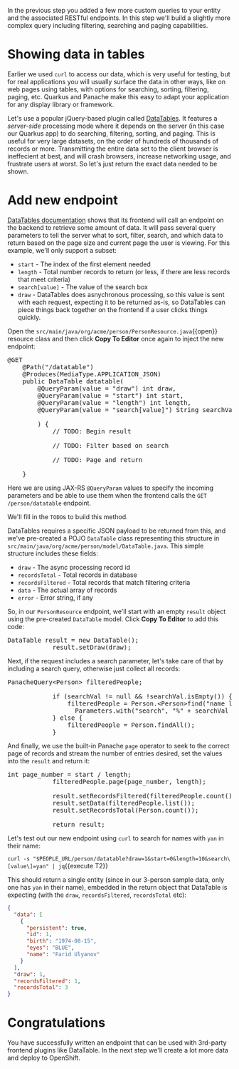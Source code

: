 In the previous step you added a few more custom queries to your entity and the associated RESTful endpoints. In this step we'll build a slightly more complex query including filtering, searching and paging capabilities.

# Showing data in tables

Earlier we used `curl` to access our data, which is very useful for testing, but for real applications you will usually surface the data in other ways, like on web pages using tables, with options for searching, sorting, filtering, paging, etc. Quarkus and Panache make this easy to adapt your application for any display library or framework.

Let's use a popular jQuery-based plugin called [DataTables](https://www.datatables.net/). It features a *server-side* processing mode where it depends on the server (in this case our Quarkus app) to do searching, filtering, sorting, and paging. This is useful for very large datasets, on the order of hundreds of thousands of records or more. Transmitting the entire data set to the client browser is ineffecient at best, and will crash browsers, increase networking usage, and frustrate users at worst. So let's just return the exact data needed to be shown.

# Add new endpoint

[DataTables documentation](https://www.datatables.net/manual/server-side) shows that its frontend will call an endpoint on the backend to retrieve some amount of data. It will pass several query parameters to tell the server what to sort, filter, search, and which data to return based on the page size and current page the user is viewing. For this example, we'll only support a subset:

* `start` - The index of the first element needed
* `length` - Total number records to return (or less, if there are less records that meet criteria)
* `search[value]` - The value of the search box
* `draw` - DataTables does asnychronous processing, so this value is sent with each request, expecting it to be returned as-is, so DataTables can piece things back together on the frontend if a user clicks things quickly.

Open the `src/main/java/org/acme/person/PersonResource.java`{{open}} resource class and then click **Copy To Editor** once again to inject the new endpoint:

<pre class="file" data-filename="./src/main/java/org/acme/person/PersonResource.java" data-target="insert" data-marker="// TODO: add datatable query">
@GET
    @Path("/datatable")
    @Produces(MediaType.APPLICATION_JSON)
    public DataTable datatable(
        @QueryParam(value = "draw") int draw,
        @QueryParam(value = "start") int start,
        @QueryParam(value = "length") int length,
        @QueryParam(value = "search[value]") String searchVal

        ) {
            // TODO: Begin result

            // TODO: Filter based on search

            // TODO: Page and return

    }
</pre>

Here we are using JAX-RS `@QueryParam` values to specify the incoming parameters and be able to use them when the frontend calls the `GET /person/datatable` endpoint.

We'll fill in the `TODO`s to build this method.

DataTables requires a specific JSON payload to be returned from this, and we've pre-created a POJO `DataTable` class representing this structure in `src/main/java/org/acme/person/model/DataTable.java`. This simple structure includes these fields:

* `draw` - The async processing record id
* `recordsTotal` - Total records in database
* `recordsFiltered` - Total records that match filtering criteria
* `data` - The actual array of records
* `error` - Error string, if any

So, in our `PersonResource` endpoint, we'll start with an empty `result` object using the pre-created `DataTable` model. Click **Copy To Editor** to add this code:

<pre class="file" data-filename="./src/main/java/org/acme/person/PersonResource.java" data-target="insert" data-marker="// TODO: Begin result">
DataTable result = new DataTable();
            result.setDraw(draw);
</pre>

Next, if the request includes a search parameter, let's take care of that by including a search query, otherwise just collect all records:

<pre class="file" data-filename="./src/main/java/org/acme/person/PersonResource.java" data-target="insert" data-marker="// TODO: Filter based on search">
PanacheQuery&lt;Person&gt; filteredPeople;

            if (searchVal != null && !searchVal.isEmpty()) {
                filteredPeople = Person.&lt;Person&gt;find("name like :search",
                  Parameters.with("search", "%" + searchVal + "%"));
            } else {
                filteredPeople = Person.findAll();
            }
</pre>

And finally, we use the built-in Panache `page` operator to seek to the correct page of records and stream the number of entries desired, set the values into the `result` and return it:

<pre class="file" data-filename="./src/main/java/org/acme/person/PersonResource.java" data-target="insert" data-marker="// TODO: Page and return">
int page_number = start / length;
            filteredPeople.page(page_number, length);

            result.setRecordsFiltered(filteredPeople.count());
            result.setData(filteredPeople.list());
            result.setRecordsTotal(Person.count());

            return result;
</pre>

Let's test out our new endpoint using `curl` to search for names with `yan` in their name:

`curl -s "$PEOPLE_URL/person/datatable?draw=1&start=0&length=10&search\[value\]=yan" | jq`{{execute T2}}

This should return a single entity (since in our 3-person sample data, only one has `yan` in their name), embedded in the return object that DataTable is expecting (with the `draw`, `recordsFiltered`, `recordsTotal` etc):

```json
{
  "data": [
    {
      "persistent": true,
      "id": 1,
      "birth": "1974-08-15",
      "eyes": "BLUE",
      "name": "Farid Ulyanov"
    }
  ],
  "draw": 1,
  "recordsFiltered": 1,
  "recordsTotal": 3
}
```
# Congratulations

You have successfully written an endpoint that can be used with 3rd-party frontend plugins like DataTable. In the next step we'll create a lot more data and deploy to OpenShift.

